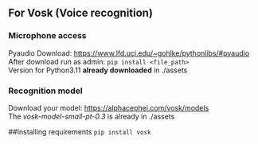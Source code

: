 ## For Vosk (Voice recognition)

### Microphone access
Pyaudio Download: https://www.lfd.uci.edu/~gohlke/pythonlibs/#pyaudio  
After download run as admin: `pip install <file_path>`  
Version for Python3.11 **already downloaded** in ./assets  

### Recognition model
Download your model: https://alphacephei.com/vosk/models  
The _vosk-model-small-pt-0.3_ is already in ./assets

##Installing requirements
`pip install vosk`
